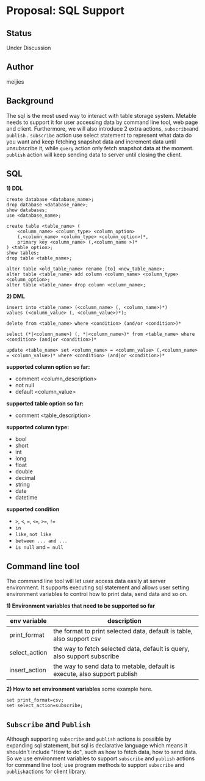 # Proposal: SQL Support

## Status

Under Discussion

## Author

meijies

## Background

The sql is the most used way to interact with table storage system. Metable needs to support it for user accessing data
by command line tool, web page and client. Furthermore, we will also introduce 2 extra actions, `subscribe`and `publish`
. `subscribe` action use select statement to represent what data do you want and keep fetching snapshot data and
increment data until unsubscribe it, while `query` action only fetch snapshot data at the moment. `publish` action will
keep sending data to server until closing the client.

## SQL

**1) DDL**

```
create database <database_name>;
drop database <database_name>;
show databases;
use <database_name>;

create table <table_name> (
    <column_name> <column_type> <column_option>
    (,<column_name> <column_type> <column_option>)*,
    primary key <column_name> (,<column_name >)*
) <table_option>;
show tables;
drop table <table_name>;

alter table <old_table_name> rename [to] <new_table_name>;
alter table <table_name> add column <column_name> <column_type> <column_option>;
alter table <table_name> drop column <column_name>;
```

**2) DML**

```
insert into <table_name> (<column_name> (, <column_name>)*)
values (<column_value> (, <column_value>)*);

delete from <table_name> where <condition> (and/or <condition>)*

select (*|<column_name>) (, *|<column_name>)* from <table_name> where <condition> (and|or <condition>)*

update <table_name> set <column_name> = <column_value> (,<column_name> = <column_value>)* where <condition> (and|or <condition>)*
```

**supported column option so far:**

+ comment <column_description>
+ not null
+ default <column_value>

**supported table option so far:**

+ comment <table_description>

**supported column type:**

+ bool
+ short
+ int
+ long
+ float
+ double
+ decimal
+ string
+ date
+ datetime

**supported condition**

+ `>`, `<`, `=`, `<=`, `>=`, `!=`
+ `in`
+ `like`, `not like`
+ `between ... and ...`
+ `is null` and `= null`

## Command line tool

The command line tool will let user access data easily at server environment. It supports executing sql statement and
allows user setting environment variables to control how to print data, send data and so on.

**1) Environment variables that need to be supported so far**

| env variable  | description                                                               |
|---------------|---------------------------------------------------------------------------|
| print_format  | the format to print selected data, default is table, also support csv     |
| select_action | the way to fetch selected data, default is query, also support subscribe  |
| insert_action | the way to send data to metable, default is execute, also support publish |

**2) How to set environment variables**
some example here.

```
set print_format=csv;
set select_action=subscribe;
```

## `Subscribe` and `Publish`

Although supporting `subscribe` and `publish` actions is possible by expanding sql statement, but sql is declarative
language which means it shouldn't include "How to do", such as how to fetch data, how to send data. So we use
environment variables to support `subscribe` and `publish` actions for command line tool; use program methods to
support `subscribe` and `publish`actions for client library.

